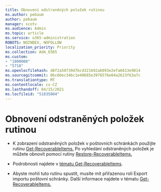 ```yaml
---
title: Obnovení odstraněných položek rutinou
ms.author: pebaum
author: pebaum
manager: scotv
ms.audience: Admin
ms.topic: article
ms.service: o365-administration
ROBOTS: NOINDEX, NOFOLLOW
localization_priority: Priority
ms.collection: Adm_O365
ms.custom:
- "1800008"
- "5718"
ms.openlocfilehash: d8f2a50f39d7bcd321692ab093e2efa6613e9814
ms.sourcegitcommit: 8bc60ec34bc1e40685e3976576e04a2623f63a7c
ms.translationtype: MT
ms.contentlocale: cs-CZ
ms.lasthandoff: 04/15/2021
ms.locfileid: "51835804"
---
```

# <a name="recover-deleted-items-with-cmdlet"></a>Obnovení odstraněných položek rutinou

- K zobrazení odstraněných položek v poštovních schránkách použijte rutinu [Get-RecoverableItems.](https://docs.microsoft.com/powershell/module/exchange/get-recoverableitems?view=exchange-ps) Po vyhledání odstraněných položek je můžete obnovit pomocí rutiny [Restore-RecoverableItems.](https://docs.microsoft.com/powershell/module/exchange/Restore-RecoverableItems?view=exchange-ps)

- Podrobnosti najdete v [tématu Get-RecoverableItems](https://docs.microsoft.com/powershell/module/exchange/get-recoverableitems?view=exchange-ps).

- Abyste mohli tuto rutinu spustit, musíte mít přiřazenou roli Export importu poštovní schránky. Další informace najdete v tématu [Get-RecoverableItems.](https://docs.microsoft.com/powershell/module/exchange/get-recoverableitems?view=exchange-ps)
